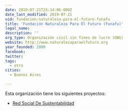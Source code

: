 ```yaml
---
date: 2019-07-21T23:14:06.000Z
date_last_modified: 2019-07-21
uid: fundacion-naturaleza-para-el-futuro-funafu
title: 'Fundación Naturaleza Para El Futuro (Funafu)'
legal_name: 
description: ''
org_type: Organización civil sin fines de lucro (ONG)
website: http://www.naturalezaparaelfuturo.org
year_founded: 2000
facebook: 
twitter: 
tags:
  - otro
cities: 
  - Buenos Aires

---
```


Esta organización tiene los siguientes proyectos:

- [Red Social De Sustentabilidad](/proyectos/red-social-de-sustentabilidad)

